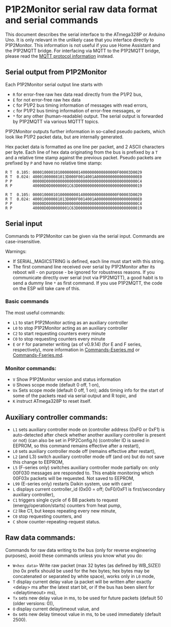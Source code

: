 # P1P2Monitor serial raw data format and serial commands

This document describes the serial interface to the ATmega328P or Arduino Uno. It is only relevant in the unlikely case that you interface directly to P1P2Monitor. This information is not useful if you use Home Assistant and the P1P2MQTT bridge. For interfacing via MQTT to the P1P2MQTT bridge, please read the [MQTT protocol information](https://github.com/Arnold-n/P1P2MQTT/blob/main/P1P2MQTT.md) instead.

## Serial output from P1P2Monitor

Each P1P2Monitor serial output line starts with
- `R` for error-free raw hex data read directly from the P1/P2 bus,
- `E` for not error-free raw hex data
- `C` for P1/P2 bus timing information of messages with read errors,
- `c` for P1/P2 bus timing information of error-free messages, or
- `*` for any other (human-readable) output.
The serial output is forwarded by P1P2MQTT via various MQTTT topics.

P1P2Monitor outputs further information in so-called pseudo packets, which look like P1/P2 packet data, but are internally generated.

Hex packet data is formatted as one line per packet, and 2 ASCII characters per byte. Each line of hex data originating from the bus is prefixed by a `T` and a relative time stamp against the previous packet. Pseudo packets are prefixed by `P` and have no relative time stamp:

~~~
R T  0.105: 0000100001010000000014000000000800000F00003D0029
R T  0.024: 400010000081013D000F0014001A000000000000000000E0
P P         00000D0000000000000000000000000000000000000000C4
R P         40000D0D00000001C63D0000000000000000000000000019
~~~

```
R T  0.105: 0000100001010000000014000000000800000F00003D0029
R T  0.024: 400010000081013D000F0014001A000000000000000000E0
P P         00000D0000000000000000000000000000000000000000C4
R P         40000D0D00000001C63D0000000000000000000000000019
```

## Serial input

Commands to P1P2Monitor can be given via the serial input. Commands are case-insensitive.

Warnings:
 - If SERIAL\_MAGICSTRING is defined, each line must start with this string.
 - The first command line received over serial by P1P2Monitor after its reboot will - on purpose - be ignored for robustness reasons. If you communicate directly over serial (not via P1P2MQTT), a good habit is to send a dummy line `*` as first command. If you use P1P2MQTT, the code on the ESP will take care of this.

### Basic commands

The most useful commands:
 - `L1` to start P1P2Monitor acting as an auxiliary controller
 - `L0` to stop P1P2Monitor acting as an auxiliary controller
 - `C2` to start requesting counters every minute
 - `C0` to stop requesting counters every minute
 - `E` or `F` for parameter writing (as of v0.9.14) (for E and F series, respectively), more information in [Commands-Eseries.md](https://github.com/Arnold-n/P1P2MQTT/blob/main/doc/Commands-Eseries.md) or [Commands-Fseries.md](https://github.com/Arnold-n/P1P2MQTT/blob/main/doc/Commands-Fseries.md).

### Monitor commands:

- `V`  Show P1P2Monitor version and status information
- `U`  Shows scope mode (default 0 off, 1 on),
- `Ux` Sets scope mode (default 0 off, 1 on); adds timing info for the start of some of the packets read via serial output and R topic, and
- `K` instruct ATmega328P to reset itself.

## Auxiliary controller commands:

- `L1` sets auxiliary controller mode on (controller address (0xF0 or 0xF1) is auto-detected after check whether another auxiliary controller is present or not) (can also be set in P1P2Config.h) (controller ID is saved in EEPROM, so this command remains effective after a restart),
- `L0` sets auxiliary controller mode off (remains effective after restart),
- `L2` (and L3) switch auxiliary controller mode off (and on) but do not save this change to EEPROM,
- `L5` (F-series only) switches auxiliary controller mode partially on: only 00F030 messages are responded to. This enable monitoring which 00F03x packets will be requested. Not saved to EEPROM,
- `L99` (E-series only) restarts Daikin system, use with care!
- `L`  displays current controller\_id (0x00 = off; 0xF0/0xF1 is first/secondary auxiliary controller),
- `C1` triggers single cycle of 6 B8 packets to request (energy/operation/starts) counters from heat pump,
- `C2` like C1, but keeps repeating every new minute,
- `C0` stop requesting counters, and
- `C`  show counter-repeating-request status.

## Raw data commands:

Commands for raw data writing to the bus (only for reverse engineering purposes), avoid these commands unless you know what you do:
- `W<hex data>` Write raw packet (max 32 bytes (as defined by WB\_SIZE)) (no 0x prefix should be used for the hex bytes; hex bytes may be concatenated or separated by white space), works only in `L0` mode,
- `T`  display current delay value (a packet will be written after exactly \<delay\> ms after the latest start bit, or if the bus has been silent for \<delaytimeout\> ms),
- `Tx` sets new delay value in ms, to be used for future packets (default 50 (older versions: 0)),
- `O`  display current delaytimeout value, and
- `Ox` sets new delay timeout value in ms, to be used immediately (default 2500).
